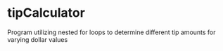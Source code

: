 # tipCalculator
Program utilizing nested for loops to determine different tip amounts for varying dollar values
